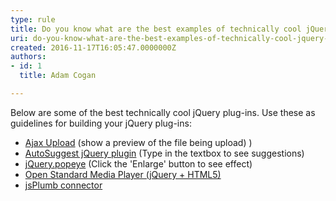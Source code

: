 ```yaml
---
type: rule
title: Do you know what are the best examples of technically cool jQuery plug-ins?
uri: do-you-know-what-are-the-best-examples-of-technically-cool-jquery-plug-ins
created: 2016-11-17T16:05:47.0000000Z
authors:
- id: 1
  title: Adam Cogan

---
```


 
Below are some of the best technically cool jQuery plug-ins. Use these as guidelines for building your jQuery plug-ins:

- [Ajax Upload](http&#58;//www.zurb.com/playground/ajax_upload) (show a preview of the file being upload) )
- [AutoSuggest jQuery plugin](http&#58;//drew.tenderapp.com/kb/autosuggest-jquery-plugin) (Type in the textbox to see suggestions)
- [jQuery.popeye](http&#58;//www.avatar.co.nz/examples/jquery/popeye/) (Click the 'Enlarge' button to see effect)
- [Open Standard Media Player (jQuery + HTML5)](http&#58;//www.mediafront.org/project/osmplayer)
- [jsPlumb connector](http&#58;//morrisonpitt.com/jsPlumb/html/jquery/demo.html)​

 
